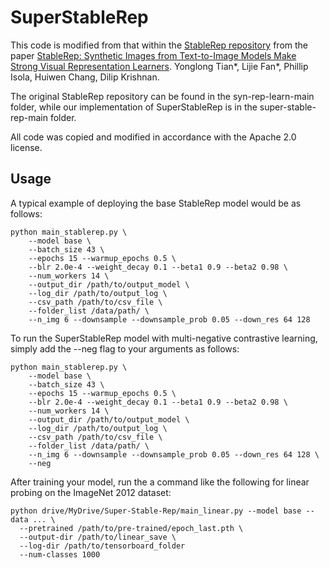 # SuperStableRep

This code is modified from that within the [StableRep repository](https://github.com/google-research/syn-rep-learn) from the paper [StableRep: Synthetic Images from Text-to-Image
Models Make Strong Visual Representation Learners](https://arxiv.org/abs/2306.00984). Yonglong Tian*, Lijie Fan*, Phillip Isola, Huiwen Chang, Dilip Krishnan.

The original StableRep repository can be found in the syn-rep-learn-main folder, while our implementation of SuperStableRep is in the super-stable-rep-main folder.

All code was copied and modified in accordance with the Apache 2.0 license.

## Usage

A typical example of deploying the base StableRep model would be as follows:

```commandline
python main_stablerep.py \
    --model base \
    --batch_size 43 \
    --epochs 15 --warmup_epochs 0.5 \
    --blr 2.0e-4 --weight_decay 0.1 --beta1 0.9 --beta2 0.98 \
    --num_workers 14 \
    --output_dir /path/to/output_model \
    --log_dir /path/to/output_log \
    --csv_path /path/to/csv_file \
    --folder_list /data/path/ \
    --n_img 6 --downsample --downsample_prob 0.05 --down_res 64 128
```

To run the SuperStableRep model with multi-negative contrastive learning, simply add the --neg flag to your arguments as follows:

```commandline
python main_stablerep.py \
    --model base \
    --batch_size 43 \
    --epochs 15 --warmup_epochs 0.5 \
    --blr 2.0e-4 --weight_decay 0.1 --beta1 0.9 --beta2 0.98 \
    --num_workers 14 \
    --output_dir /path/to/output_model \
    --log_dir /path/to/output_log \
    --csv_path /path/to/csv_file \
    --folder_list /data/path/ \
    --n_img 6 --downsample --downsample_prob 0.05 --down_res 64 128 \
    --neg
```

After training your model, run the a command like the following for linear probing on the ImageNet 2012 dataset:
```commandline
python drive/MyDrive/Super-Stable-Rep/main_linear.py --model base --data ... \
  --pretrained /path/to/pre-trained/epoch_last.pth \
  --output-dir /path/to/linear_save \
  --log-dir /path/to/tensorboard_folder
  --num-classes 1000
```
